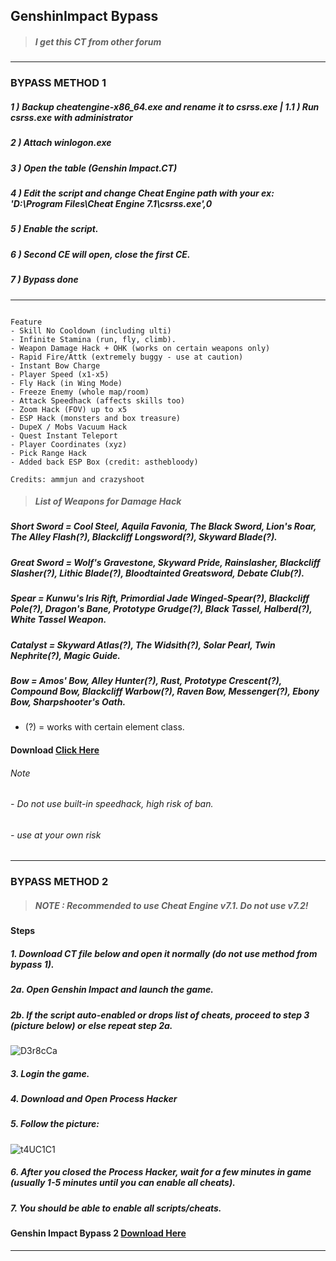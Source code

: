 ## GenshinImpact Bypass


> ##### I get this CT from other forum

***

### BYPASS METHOD 1

##### 1 ) Backup cheatengine-x86_64.exe and rename it to csrss.exe  | 1.1 ) Run csrss.exe with administrator

##### 2 ) Attach winlogon.exe

##### 3 ) Open the table (Genshin Impact.CT)

##### 4 ) Edit the script and change Cheat Engine path with your ex: 'D:\Program Files\Cheat Engine 7.1\csrss.exe',0

##### 5 ) Enable the script.

##### 6 ) Second CE will open, close the first CE.

##### 7 ) Bypass done

***

```

Feature 
- Skill No Cooldown (including ulti)
- Infinite Stamina (run, fly, climb).
- Weapon Damage Hack + OHK (works on certain weapons only)
- Rapid Fire/Attk (extremely buggy - use at caution)
- Instant Bow Charge
- Player Speed (x1-x5)
- Fly Hack (in Wing Mode)
- Freeze Enemy (whole map/room)
- Attack Speedhack (affects skills too)
- Zoom Hack (FOV) up to x5
- ESP Hack (monsters and box treasure)
- DupeX / Mobs Vacuum Hack
- Quest Instant Teleport
- Player Coordinates (xyz)
- Pick Range Hack
- Added back ESP Box (credit: asthebloody)

Credits: ammjun and crazyshoot

```

> ##### List of Weapons for Damage Hack


##### Short Sword = Cool Steel, Aquila Favonia, The Black Sword, Lion's Roar, The Alley Flash(?), Blackcliff Longsword(?), Skyward Blade(?).
##### Great Sword = Wolf's Gravestone, Skyward Pride, Rainslasher, Blackcliff Slasher(?), Lithic Blade(?), Bloodtainted Greatsword, Debate Club(?).
##### Spear = Kunwu's Iris Rift, Primordial Jade Winged-Spear(?), Blackcliff Pole(?), Dragon's Bane, Prototype Grudge(?), Black Tassel, Halberd(?), White Tassel Weapon.
##### Catalyst = Skyward Atlas(?), The Widsith(?), Solar Pearl, Twin Nephrite(?), Magic Guide.
##### Bow = Amos' Bow, Alley Hunter(?), Rust, Prototype Crescent(?), Compound Bow, Blackcliff Warbow(?), Raven Bow, Messenger(?), Ebony Bow, Sharpshooter's Oath.

* (?) = works with certain element class.

#### Download [Click Here](https://github.com/SmurfsCC/GenshinImpact-Bypass/releases/tag/GenshinImpact)

###### Note
###### - Do not use built-in speedhack, high risk of ban.
###### - use at your own risk

***


### BYPASS METHOD 2 

> ##### NOTE : Recommended to use Cheat Engine v7.1. Do not use v7.2!

#### Steps
##### 1. Download CT file below and open it normally (do not use method from bypass 1).
##### 2a. Open Genshin Impact and launch the game.
##### 2b. If the script auto-enabled or drops list of cheats, proceed to step 3 (picture below) or else repeat step 2a.
![D3r8cCa](https://user-images.githubusercontent.com/85826349/125985966-567415bc-4b65-43b4-b0a8-ddcef095cc6f.gif)
##### 3. Login the game.
##### 4. Download and Open Process Hacker
##### 5. Follow the picture:
![t4UC1C1](https://user-images.githubusercontent.com/85826349/125986024-89d25a6e-912b-4638-9849-fc973d7962fe.jpeg)
##### 6. After you closed the Process Hacker, wait for a few minutes in game (usually 1-5 minutes until you can enable all cheats).
##### 7. You should be able to enable all scripts/cheats.

#### Genshin Impact  Bypass 2 [Download Here](https://www.mediafire.com/file/qb6gguwzydowsd0/Genshin_Impact__-_Bypass_2.rar/file)


***
